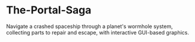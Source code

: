 # The-Portal-Saga
Navigate a crashed spaceship through a planet's wormhole system, collecting parts to repair and escape, with interactive GUI-based graphics.
